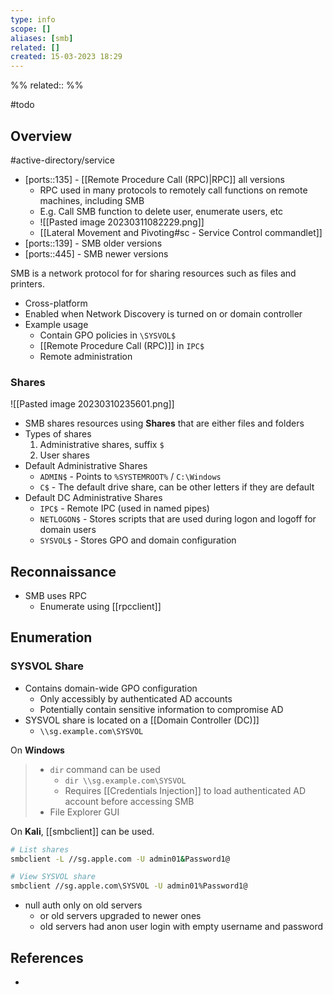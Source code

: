 ```yaml
---
type: info
scope: []
aliases: [smb]
related: []
created: 15-03-2023 18:29
---
```

%%
related::
%%

#todo 

## Overview

#active-directory/service 

- [ports::135] - [[Remote Procedure Call (RPC)|RPC]] all versions
	- RPC used in many protocols to remotely call functions on remote machines, including SMB
	- E.g. Call SMB function to delete user, enumerate users, etc
	- ![[Pasted image 20230311082229.png]]
	- [[Lateral Movement and Pivoting#sc - Service Control commandlet]]
- [ports::139] - SMB older versions
- [ports::445] - SMB newer versions

SMB is a network protocol for for sharing resources such as files and printers.

- Cross-platform
- Enabled when Network Discovery is turned on or domain controller
- Example usage
	- Contain GPO policies in `\SYSVOL$`
	- [[Remote Procedure Call (RPC)]] in `IPC$`
	- Remote administration

### Shares
![[Pasted image 20230310235601.png]]

- SMB shares resources using **Shares** that are either files and folders
- Types of shares
	1. Administrative shares, suffix `$`
	2. User shares
- Default Administrative Shares
	- `ADMIN$` - Points to `%SYSTEMROOT%` / `C:\Windows`
	- `C$` - The default drive share, can be other letters if they are default
- Default DC Administrative Shares
	- `IPC$` - Remote IPC (used in named pipes)
	- `NETLOGON$` - Stores scripts that are used during logon and logoff for domain users
	- `SYSVOL$` - Stores GPO and domain configuration

## Reconnaissance
- SMB uses RPC
	- Enumerate using [[rpcclient]]

## Enumeration

### SYSVOL Share
- Contains domain-wide GPO configuration
	- Only accessibly by authenticated AD accounts
	- Potentially contain sensitive information to compromise AD
- SYSVOL share is located on a [[Domain Controller (DC)]]
	- `\\sg.example.com\SYSVOL`

On **Windows**

>- `dir` command can be used
>	- `dir \\sg.example.com\SYSVOL`
>	- Requires [[Credentials Injection]] to load authenticated AD account before accessing SMB
>- File Explorer GUI

On **Kali**, [[smbclient]] can be used.

```bash
# List shares
smbclient -L //sg.apple.com -U admin01&Password1@

# View SYSVOL share
smbclient //sg.apple.com\SYSVOL -U admin01%Password1@
```

- null auth only on old servers
	- or old servers upgraded to newer ones
	- old servers had anon user login with empty username and password

## References
- 